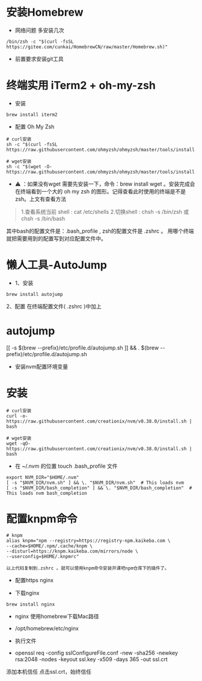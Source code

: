 #  安装Homebrew

* 网络问题 多安装几次

```
/bin/zsh -c "$(curl -fsSL https://gitee.com/cunkai/HomebrewCN/raw/master/Homebrew.sh)"
```
* 前置要求安装git工具



# 终端实用 iTerm2 + oh-my-zsh


* 安装

```
brew install iterm2

```

* 配置 Oh My Zsh

```
# curl安装
sh -c "$(curl -fsSL https://raw.githubusercontent.com/ohmyzsh/ohmyzsh/master/tools/install.sh)"

# wget安装
sh -c "$(wget -O- https://raw.githubusercontent.com/ohmyzsh/ohmyzsh/master/tools/install.sh)"
```


* ⚠️ ：如果没有wget 需要先安装一下，命令：brew install wget 。安装完成会在终端看到一个大的 oh my zsh 的图形。记得查看此时使用的终端是不是zsh。上文有查看方法

>  1.查看系统当前 shell : cat /etc/shells
 2.切换shell : chsh -s /bin/zsh  或  chsh -s /bin/bash 
 
 其中bash的配置文件是：.bash_profile , zsh的配置文件是 .zshrc 。
 用哪个终端就把需要用到的配置写到对应配置文件中。




# 懒人工具-AutoJump

* 1、安装
```
brew install autojump

```

2、配置
在终端配置文件( .zshrc )中加上

# autojump
[[ -s $(brew --prefix)/etc/profile.d/autojump.sh ]] && . $(brew --prefix)/etc/profile.d/autojump.sh



* 安装nvm配置环境变量

# 安装

```
# curl安装
curl -o- https://raw.githubusercontent.com/creationix/nvm/v0.38.0/install.sh | bash

# wget安装
wget -qO- https://raw.githubusercontent.com/creationix/nvm/v0.38.0/install.sh | bash

```

-  在 ~/.nvm 的位置 touch .bash_profile 文件
```
export NVM_DIR="$HOME/.nvm"
[ -s "$NVM_DIR/nvm.sh" ] && \. "$NVM_DIR/nvm.sh"  # This loads nvm
[ -s "$NVM_DIR/bash_completion" ] && \. "$NVM_DIR/bash_completion"  # This loads nvm bash_completion
```

# 配置knpm命令

```
# knpm
alias knpm="npm --registry=https://registry-npm.kaikeba.com \
--cache=$HOME/.npm/.cache/knpm \
--disturl=https://knpm.kaikeba.com/mirrors/node \
--userconfig=$HOME/.knpmrc"

以上代码复制到.zshrc 。就可以使用knpm命令安装开课吧npm仓库下的插件了。
```


* 配置https nginx

* 下载nginx
```
brew install nginx

```

- nginx 使用homebrew下载Mac路径
* /opt/homebrew/etc/nginx


* 执行文件
* openssl req -config sslConfigureFile.conf -new -sha256 -newkey rsa:2048 -nodes -keyout ssl.key -x509 -days 365 -out ssl.crt

添加本机信任
点击ssl.crt，始终信任

